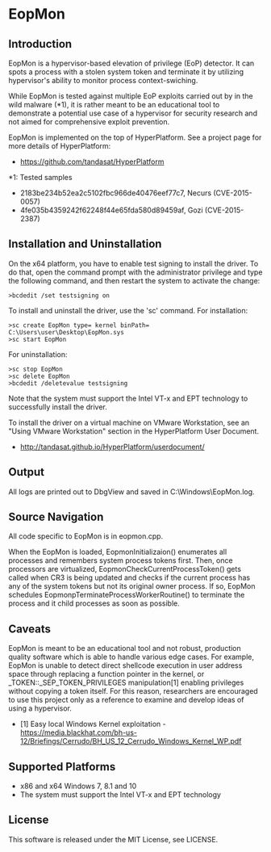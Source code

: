 EopMon
=======

Introduction
-------------
EopMon is a hypervisor-based elevation of privilege (EoP) detector. It can spots
a process with a stolen system token and terminate it by utilizing hypervisor's
ability to monitor process context-swiching.

While EopMon is tested against multiple EoP exploits carried out by in the wild
malware (*1), it is rather meant to be an educational tool to demonstrate a
potential use case of a hypervisor for security research and not aimed for
comprehensive exploit prevention.

EopMon is implemented on the top of HyperPlatform. See a project page for
more details of HyperPlatform:
- https://github.com/tandasat/HyperPlatform

*1: Tested samples
- 2183be234b52ea2c5102fbc966de40476eef77c7, Necurs (CVE-2015-0057)
- 4fe035b4359242f62248f44e65fda580d89459af, Gozi (CVE-2015-2387)


Installation and Uninstallation
--------------------------------
On the x64 platform, you have to enable test signing to install the driver.
To do that, open the command prompt with the administrator privilege and type
the following command, and then restart the system to activate the change:

    >bcdedit /set testsigning on

To install and uninstall the driver, use the 'sc' command. For installation:

    >sc create EopMon type= kernel binPath= C:\Users\user\Desktop\EopMon.sys
    >sc start EopMon

For uninstallation:

    >sc stop EopMon
    >sc delete EopMon
    >bcdedit /deletevalue testsigning

Note that the system must support the Intel VT-x and EPT technology to
successfully install the driver.

To install the driver on a virtual machine on VMware Workstation, see an "Using
VMware Workstation" section in the HyperPlatform User Document.
- http://tandasat.github.io/HyperPlatform/userdocument/


Output
-------
All logs are printed out to DbgView and saved in C:\Windows\EopMon.log.


Source Navigation
------------------
All code specific to EopMon is in eopmon.cpp.

When the EopMon is loaded, EopmonInitializaion() enumerates all processes and
remembers system process tokens first. Then, once processors are virtualized,
EopmonCheckCurrentProcessToken() gets called when CR3 is being updated and
checks if the current process has any of the system tokens but not its original
owner process. If so, EopMon schedules EopmonpTerminateProcessWorkerRoutine() to
terminate the process and it child processes as soon as possible.


Caveats
--------
EopMon is meant to be an educational tool and not robust, production quality
software which is able to handle various edge cases. For example, EopMon is
unable to detect direct shellcode execution in user address space through
replacing a function pointer in the kernel, or _TOKEN::_SEP_TOKEN_PRIVILEGES
manipulation[1] enabling privileges without copying a token itself. For this
reason, researchers are encouraged to use this project only as a reference to
examine and develop ideas of using a hypervisor.

- [1] Easy local Windows Kernel exploitation
      - https://media.blackhat.com/bh-us-12/Briefings/Cerrudo/BH_US_12_Cerrudo_Windows_Kernel_WP.pdf


Supported Platforms
----------------------
- x86 and x64 Windows 7, 8.1 and 10
- The system must support the Intel VT-x and EPT technology


License
--------
This software is released under the MIT License, see LICENSE.
